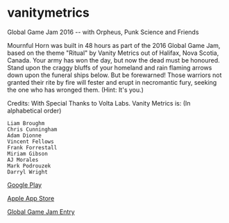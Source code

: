 # vanitymetrics
Global Game Jam 2016 -- with Orpheus, Punk Science and Friends

Mournful Horn was built in 48 hours as part of the 2016 Global Game Jam, based on the theme "Ritual" by Vanity Metrics out of Halifax, Nova Scotia, Canada.
Your army has won the day, but now the dead must be honoured. Stand upon the craggy bluffs of your homeland and rain flaming arrows down upon the funeral ships below.
But be forewarned! Those warriors not granted their rite by fire will fester and erupt in necromantic fury, seeking the one who has wronged them. (Hint: It's you.)

Credits: 
With Special Thanks to Volta Labs.
Vanity Metrics is:
(In alphabetical order)

    Liam Broughm
    Chris Cunningham
    Adam Dionne
    Vincent Fellows
    Frank Forrestall
    Miriam Gibson
    AJ Morales
    Mark Podrouzek
    Darryl Wright

[Google Play](https://play.google.com/store/apps/details?id=com.vanitymetrics.mournfulhorn&hl=en)

[Apple App Store](https://itunes.apple.com/us/app/mournful-horn/id1080336764?mt=8)

[Global Game Jam Entry](http://globalgamejam.org/2016/games/mournful-horn)

